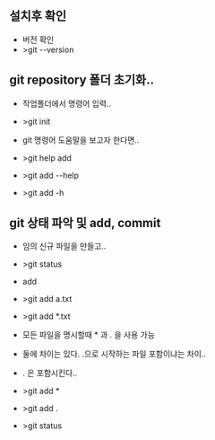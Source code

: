 ## 설치후 확인

* 버전 확인
* \>git --version

## git repository 폴더 초기화..
* 작업폴더에서 명령어 입력.. 
* \>git init

* git 명령어 도움말을 보고자 한다면.. 
* \>git help add
* \>git add --help
* \>git add -h

## git 상태 파악 및 add, commit
* 임의 신규 파일을 만들고.. 
* \>git status

* add
* \>git add a.txt
* \>git add *.txt
* 모든 파일을 명시할때 * 과 . 을 사용 가능
* 둘에 차이는 있다. .으로 시작하는 파일 포함이냐는 차이.. 
* . 은 포함시킨다..
* \>git add *
* \>git add .
* \>git status